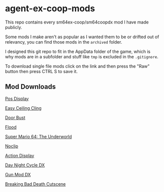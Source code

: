 # agent-ex-coop-mods
This repo contains every sm64ex-coop/sm64coopdx mod I have made publicly.

Some mods I make aren't as popular as I wanted them to be or drifted out of relevancy, you can find those mods in the `archived` folder.

I designed this git repo to fit in the AppData folder of the game, which is why mods are in a subfolder and stuff like `tmp` is excluded in the `.gitignore`.

To download single file mods click on the link and then press the "Raw" button then press CTRL S to save it.

## Mod Downloads

[Pos Display](./mods/pos-display.lua)

[Easy Ceiling Cling](./mods/easy-ceiling-cling.lua)

[Door Bust](./mods/door-bust.lua)

[Flood](./mods/flood/flood.zip)

[Super Mario 64: The Underworld](./mods/underworld/underworld.zip)

[Noclip](./mods/noclip.lua)

[Action Display](./mods/action-display.lua)

[Day Night Cycle DX](./mods/day-night-cycle/day-night-cycle.zip)

[Gun Mod DX](./mods/gun-mod/gun-mod.zip)

[Breaking Bad Death Cutscene](./mods/bb-death/bb-death.zip)